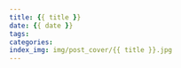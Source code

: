 ```yaml
---
title: {{ title }}
date: {{ date }}
tags:
categories:
index_img: img/post_cover/{{ title }}.jpg
---
```



<!-- more -->
